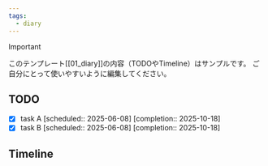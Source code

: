```yaml
---
tags:
  - diary
---
```

> [!IMPORTANT]
> このテンプレート[[01_diary]]の内容（TODOやTimeline）はサンプルです。
> ご自分にとって使いやすいように編集してください。

## TODO

- [x] task A   [scheduled:: 2025-06-08]  [completion:: 2025-10-18]
- [x] task B   [scheduled:: 2025-06-08]  [completion:: 2025-10-18]

## Timeline
